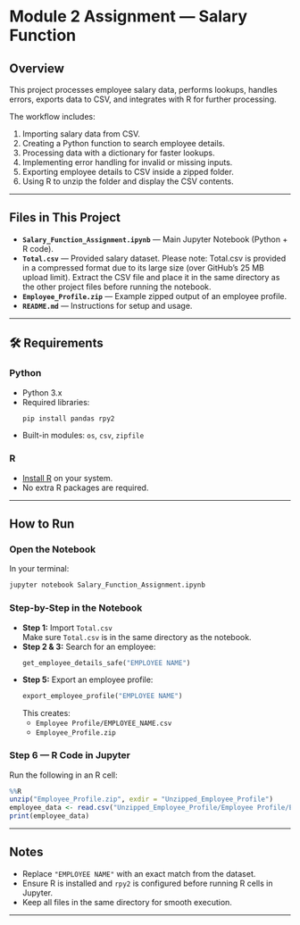 # Module 2 Assignment — Salary Function

## Overview
This project processes employee salary data, performs lookups, handles errors, exports data to CSV, and integrates with R for further processing.  

The workflow includes:
1. Importing salary data from CSV.
2. Creating a Python function to search employee details.
3. Processing data with a dictionary for faster lookups.
4. Implementing error handling for invalid or missing inputs.
5. Exporting employee details to CSV inside a zipped folder.
6. Using R to unzip the folder and display the CSV contents.

---

## Files in This Project
- **`Salary_Function_Assignment.ipynb`** — Main Jupyter Notebook (Python + R code).
- **`Total.csv`** — Provided salary dataset. Please note: Total.csv is provided in a compressed format due to its large size (over  GitHub’s 25 MB upload limit). Extract the CSV file and place it in the same directory as the other project files before running the notebook.
- **`Employee_Profile.zip`** — Example zipped output of an employee profile.
- **`README.md`** — Instructions for setup and usage.

---

## 🛠 Requirements

### **Python**
- Python 3.x  
- Required libraries:
  ```bash
  pip install pandas rpy2
  ```
- Built-in modules: `os`, `csv`, `zipfile`

### **R**
- [Install R](https://cran.r-project.org/) on your system.
- No extra R packages are required.

---

## How to Run

### Open the Notebook
In your terminal:
```bash
jupyter notebook Salary_Function_Assignment.ipynb
```

### Step-by-Step in the Notebook
- **Step 1:** Import `Total.csv`  
  Make sure `Total.csv` is in the same directory as the notebook.  
- **Step 2 & 3:** Search for an employee:
  ```python
  get_employee_details_safe("EMPLOYEE NAME")
  ```
- **Step 5:** Export an employee profile:
  ```python
  export_employee_profile("EMPLOYEE NAME")
  ```
  This creates:
  - `Employee Profile/EMPLOYEE_NAME.csv`
  - `Employee_Profile.zip`

### Step 6 — R Code in Jupyter
Run the following in an R cell:
```R
%%R
unzip("Employee_Profile.zip", exdir = "Unzipped_Employee_Profile")
employee_data <- read.csv("Unzipped_Employee_Profile/Employee Profile/EMPLOYEE_NAME.csv")
print(employee_data)
```

---

## Notes
- Replace `"EMPLOYEE NAME"` with an exact match from the dataset.
- Ensure R is installed and `rpy2` is configured before running R cells in Jupyter.
- Keep all files in the same directory for smooth execution.

---
